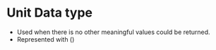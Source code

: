 # Unit Data type

- Used when there is no other meaningful values could be returned.
- Represented with ()

